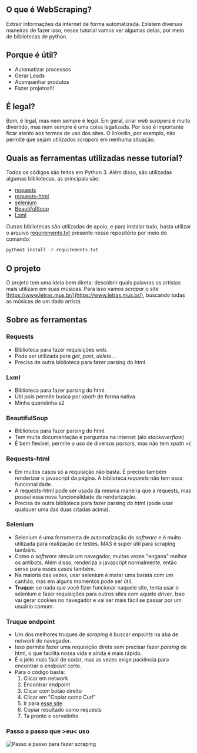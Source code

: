 ## O que é WebScraping?

Extrair informações da internet de forma automatizada. Existem diversas maneiras de fazer isso, nesse tutorial vamos ver algumas delas, por meio de bibliotecas de python.

## Porque é útil?

- Automatizar processos
- Gerar Leads
- Acompanhar produtos
- Fazer projetos!!!

## É legal?

Bom, é legal, mas nem sempre é legal. Em geral, criar *web scrapers* é muito divertido, mas nem sempre é uma coisa legalizada. Por isso é importante ficar atento aos termos de uso dos sites. O linkedin, por exemplo, não permite que sejam utilizados *scrapers* em nenhuma situação.

## Quais as ferramentas utilizadas nesse tutorial?

Todos os códigos são feitos em Python 3. Além disso, são utilizadas algumas bibliotecas, as principais são:

- [requests](https://pypi.org/project/requests/)
- [requests-html](https://pypi.org/project/requests-html/)
- [selenium](https://pypi.org/project/selenium/)
- [BeautifulSoup](https://pypi.org/project/beautifulsoup4/)
- [Lxml](https://pypi.org/project/lxml/)

Outras bibliotecas são utilizadas de apoio, e para instalar tudo, basta utilizar o arquivo [requirements.txt](https://github.com/lusmoura/WebScraping-workshop/blob/main/requirements.txt) presente nesse repositório por meio do comando:

```python
python3 install -r requirements.txt
```

## O projeto

O projeto tem uma ideia bem direta: descobrir quais palavras os artistas mais utilizam em suas músicas. Para isso vamos *scrapar* o site [https://www.letras.mus.br/](https://www.letras.mus.br/), buscando todas as músicas de um dado artista.

## Sobre as ferramentas

### Requests

- Biblioteca para fazer requisições web.
- Pode ser utilizada para *get*, *post*, *delete*...
- Precisa de outra biblioteca para fazer parsing do html.

### Lxml

- Biblioteca para fazer parsing do html.
- Útil pois permite busca por *xpath* de forma nativa.
- Minha queridinha s2

### BeautifulSoup

- Biblioteca para fazer parsing do html.
- Tem muita documentação e perguntas na internet (alo *stackoverflow*)
- É bem flexível, permite o uso de diversos *parsers,* mas não tem *xpath* =(

### Requests-html

- Em muitos casos só a requisição não basta. É preciso também renderizar o javascript da página. A biblioteca *requests* não tem essa funcionalidade.
- A requests-html pode ser usada da mesma maneira que a requests, mas possui essa nova funcionalidade de renderização.
- Precisa de outra biblioteca para fazer parsing do html (pode usar qualquer uma das duas citadas acima).

### Selenium

- Selenium é uma ferramenta de automatização de *software* e é muito utilizada para realização de testes. MAS é super útil para scraping também.
- Como o *software* simula um navegador, muitas vezes "engana" melhor os antibots. Além disso, renderiza o javascript normalmente, então serve para esses casos também.
- Na maioria das vezes, usar selenium é matar uma barata com um canhão, mas em alguns momentos pode ser útil.
- **Truque:** se nada que você fizer funcionar naquele site, tenta usar o selenium e fazer requisições para outros sites com aquele *driver*. Isso vai gerar cookies no navegador e vai ser mais fácil se passar por um usuário comum.

### Truque endpoint

- Um dos melhores truques de *scraping* é buscar *enpoints* na aba de *network* do navegador.
- Isso permite fazer uma requisição direta sem precisar fazer *parsing* de html, o que facilita nossa vida e ainda é mais rápido.
- É o jeito mais fácil de codar, mas as vezes exige paciência para encontrar o *endpoint* certo.
- Para o código basta:
    1. Clicar em network 
    2. Encontrar endpoint
    3. Clicar com botão direito
    4. Clicar em "Copiar como Curl" 
    5. Ir para [esse site](https://curl.trillworks.com/) 
    6. Copiar resultado como requests
    7. Ta pronto o sorvetinho

### Passo a passo que >eu< uso

![Passo a passo para fazer scraping](https://ibb.co/vz6HLVY)
